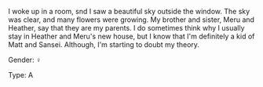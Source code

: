 I woke up in a room, snd I saw a beautiful sky outside the window. The sky was clear, and many flowers were growing. My brother and sister, Meru and Heather, say that they are my parents. I do sometimes think why I usually stay in Heather and Meru's new house, but I know that I'm definitely a kid of Matt and Sansei. Although, I'm starting to doubt my theory.

Gender: ♀

Type: A
